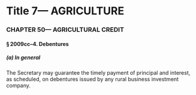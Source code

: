 
# Title 7— AGRICULTURE
### CHAPTER 50— AGRICULTURAL CREDIT
#### § 2009cc–4. Debentures
##### (a) In general

The Secretary may guarantee the timely payment of principal and interest, as scheduled, on debentures issued by any rural business investment company.
